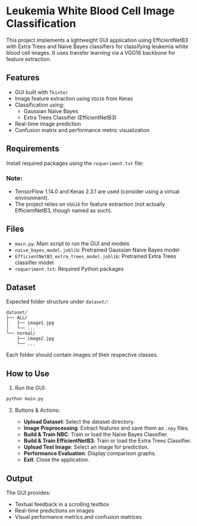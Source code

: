 # Leukemia White Blood Cell Image Classification

This project implements a lightweight GUI application using EfficientNetB3 with Extra Trees and Naive Bayes classifiers for classifying leukemia white blood cell images. It uses transfer learning via a VGG16 backbone for feature extraction.

## Features

- GUI built with `Tkinter`
- Image feature extraction using `VGG16` from Keras
- Classification using:
  - Gaussian Naive Bayes
  - Extra Trees Classifier (EfficientNetB3)
- Real-time image prediction
- Confusion matrix and performance metric visualization

## Requirements

Install required packages using the `requeriment.txt` file:

### Note:

* TensorFlow 1.14.0 and Keras 2.3.1 are used (consider using a virtual environment).
* The project relies on `VGG16` for feature extraction (not actually EfficientNetB3, though named as such).

## Files

* `main.py`: Main script to run the GUI and models
* `naive_bayes_model.joblib`: Pretrained Gaussian Naive Bayes model
* `EfficientNetB3_extra_trees_model.joblib`: Pretrained Extra Trees classifier model
* `requeriment.txt`: Required Python packages

## Dataset

Expected folder structure under `dataset/`:

```
dataset/
├── ALL/
│   ├── image1.jpg
│   └── ...
└── normal/
    ├── image2.jpg
    └── ...
```

Each folder should contain images of their respective classes.

## How to Use

1. Run the GUI:

```bash
python main.py
```

2. Buttons & Actions:

   * **Upload Dataset**: Select the dataset directory.
   * **Image Preprocessing**: Extract features and save them as `.npy` files.
   * **Build & Train NBC**: Train or load the Naive Bayes Classifier.
   * **Build & Train EfficientNetB3**: Train or load the Extra Trees Classifier.
   * **Upload Test Image**: Select an image for prediction.
   * **Performance Evaluation**: Display comparison graphs.
   * **Exit**: Close the application.

## Output

The GUI provides:

* Textual feedback in a scrolling textbox
* Real-time predictions on images
* Visual performance metrics and confusion matrices


